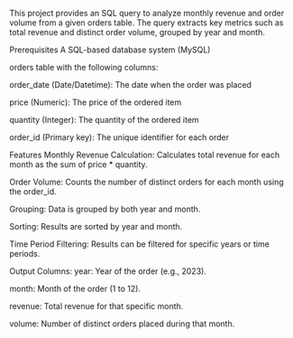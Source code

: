 This project provides an SQL query to analyze monthly revenue and order volume from a given orders table. The query extracts key metrics such as total revenue and distinct order volume, grouped by year and month.

Prerequisites
A SQL-based database system (MySQL)

orders table with the following columns:

order_date (Date/Datetime): The date when the order was placed

price (Numeric): The price of the ordered item

quantity (Integer): The quantity of the ordered item

order_id (Primary key): The unique identifier for each order

Features
Monthly Revenue Calculation: Calculates total revenue for each month as the sum of price * quantity.

Order Volume: Counts the number of distinct orders for each month using the order_id.

Grouping: Data is grouped by both year and month.

Sorting: Results are sorted by year and month.

Time Period Filtering: Results can be filtered for specific years or time periods.

Output Columns:
year: Year of the order (e.g., 2023).

month: Month of the order (1 to 12).

revenue: Total revenue for that specific month.

volume: Number of distinct orders placed during that month.
